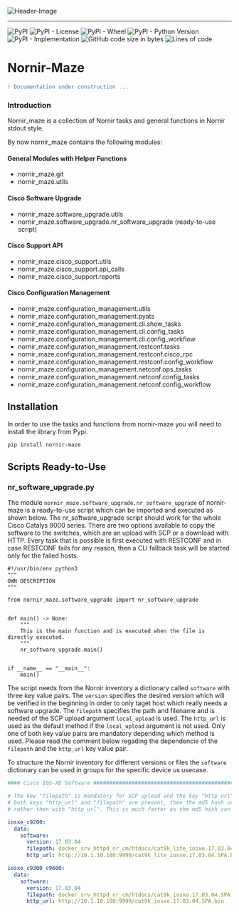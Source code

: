 ![Header-Image](https://user-images.githubusercontent.com/70367776/188263859-0034b5f1-4e61-4f79-b34d-f7744f972810.png)

----
![PyPI](https://img.shields.io/pypi/v/nornir-maze?label=pypi%20version&style=plastic)
![PyPI - License](https://img.shields.io/pypi/l/nornir-maze?label=license&style=plastic)
![PyPI - Wheel](https://img.shields.io/pypi/wheel/nornir-maze?label=wheel&style=plastic)
![PyPI - Python Version](https://img.shields.io/pypi/pyversions/nornir-maze?label=python&style=plastic)
![PyPI - Implementation](https://img.shields.io/pypi/implementation/nornir-maze?label=implementation&style=plastic)
![GitHub code size in bytes](https://img.shields.io/github/languages/code-size/willikubny/nornir-maze?label=code%20size&style=plastic)
![Lines of code](https://img.shields.io/tokei/lines/github/willikubny/nornir-maze?label=total%20lines&style=plastic)


# Nornir-Maze

```diff
! Documentation under construction ...
```

### Introduction

Nornir_maze is a collection of Nornir tasks and general functions in Nornir stdout style.

By now nornir_maze contains the following modules:

#### General Modules with Helper Functions
* nornir_maze.git
* nornir_maze.utils

#### Cisco Software Upgrade
* nornir_maze.software_upgrade.utils
* nornir_maze.software_upgrade.nr_software_upgrade (ready-to-use script)

#### Cisco Support API
* nornir_maze.cisco_support.utils
* nornir_maze.cisco_support.api_calls
* nornir_maze.cisco_support.reports

#### Cisco Configuration Management
* nornir_maze.configuration_management.utils
* nornir_maze.configuration_management.pyats
* nornir_maze.configuration_management.cli.show_tasks
* nornir_maze.configuration_management.cli.config_tasks
* nornir_maze.configuration_management.cli.config_workflow
* nornir_maze.configuration_management.restconf.tasks
* nornir_maze.configuration_management.restconf.cisco_rpc
* nornir_maze.configuration_management.restconf.config_workflow
* nornir_maze.configuration_management.netconf.ops_tasks
* nornir_maze.configuration_management.netconf.config_tasks
* nornir_maze.configuration_management.netconf.config_workflow

## Installation

In order to use the tasks and functions from nornir-maze you will need to install the library from Pypi.

```bash
pip install nornir-maze
```

## Scripts Ready-to-Use

### nr_software_upgrade.py

The module `nornir_maze.software_upgrade.nr_software_upgrade` of nornir-maze is a ready-to-use script which can be imported and executed as shown below. The nr_software_upgrade script should work for the whole Cisco Catalys 9000 series. There are two options available to copy the software to the switches, which are an upload with SCP or a download with HTTP. Every task that is possible is first executed with RESTCONF and in case RESTCONF fails for any reason, then a CLI fallback task will be started only for the failed hosts.

```python3
#!/usr/bin/env python3
"""
OWN DESCRIPTION
"""

from nornir_maze.software_upgrade import nr_software_upgrade


def main() -> None:
    """
    This is the main function and is executed when the file is directly executed.
    """
    nr_software_upgrade.main()


if __name__ == "__main__":
    main()
```

The script needs from the Nornir inventory a dictionary called `software` with three key value pairs. The `version` specifies the desired version which will be verified in the beginning in order to only taget host which really needs a software upgrade. The `filepath` specifies the path and filename and is needed of the SCP upload argument `local_upload` is used. The `http_url` is used as the default method if the `local_upload` argument is not used. Only one of both key value pairs are mandatory depending which method is used. Please read the comment below regading the dependencie of the `filepath` and the `http_url` key value pair.

To structure the Nornir inventory for different versions or files the `software` dictionary can be used in groups for the specific device us usecase.

```yaml
#### Cisco IOS-XE Software ###################################################################################

# The key "filepath" is mandatory for SCP upload and the key "http_url" is mandatory for HTTP download. If
# both keys "http_url" and "filepath" are present, then the md5 hash verification is made with "filepath"
# rather then with "http_url". This is much faster as the md5 hash can be computed directly on the local disk.

iosxe_c9200:
  data:
    software:
      version: 17.03.04
      filepath: docker_srv_httpd_nr_cm/htdocs/cat9k_lite_iosxe.17.03.04.SPA.bin
      http_url: http://10.1.10.180:9999/cat9k_lite_iosxe.17.03.04.SPA.bin

iosxe_c9300_c9600:
  data:
    software:
      version: 17.03.04
      filepath: docker_srv_httpd_nr_cm/htdocs/cat9k_iosxe.17.03.04.SPA.bin
      http_url: http://10.1.10.180:9999/cat9k_iosxe.17.03.04.SPA.bin
```
